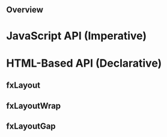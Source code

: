 ## Overview

# JavaScript API (Imperative)

# HTML-Based API (Declarative)

## fxLayout

## fxLayoutWrap

## fxLayoutGap

